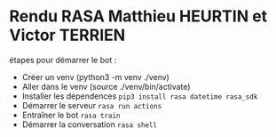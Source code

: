 # Rendu RASA Matthieu HEURTIN et Victor TERRIEN

étapes pour démarrer le bot :

- Créer un venv (python3 -m venv ./venv)
- Aller dans le venv (source ./venv/bin/activate)
- Installer les dépendences `pip3 install rasa datetime rasa_sdk `
- Démarrer le serveur `rasa run actions`
- Entraîner le bot `rasa train`
- Démarrer la conversation `rasa shell`